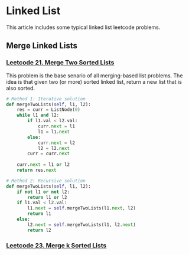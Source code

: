 # Linked List

This article includes some typical linked list leetcode problems.

## Merge Linked Lists

### [Leetcode 21. Merge Two Sorted Lists](https://leetcode.com/problems/merge-two-sorted-lists/)

This problem is the base senario of all merging-based list problems. The idea is that given two (or more) sorted linked list, return a new list that is also sorted.

```python
# Method 1: Iterative solution
def mergeTwoLists(self, l1, l2):
    res = curr = ListNode(0)
    while l1 and l2:
        if l1.val < l2.val:
            curr.next = l1
            l1 = l1.next
        else:
            curr.next = l2
            l2 = l2.next
        curr = curr.next
    
    curr.next = l1 or l2
    return res.next

# Method 2: Recursive solution
def mergeTwoLists(self, l1, l2):
    if not l1 or not l2: 
        return l1 or l2
    if l1.val < l2.val:
        l1.next = self.mergeTwoLists(l1.next, l2)
        return l1
    else:
        l2.next = self.mergeTwoLists(l1, l2.next)
        return l2
```

### [Leetcode 23. Merge k Sorted Lists](https://leetcode.com/problems/merge-k-sorted-lists/)




